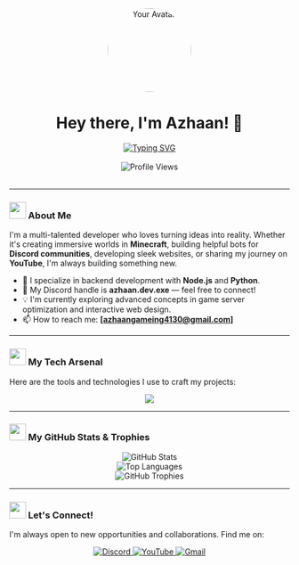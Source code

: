 <!-- Header Banner -->

<!-- Avatar and Welcome Text -->
<div align="center">
  <img src="https://github.com/Azhaan4130.png" width="150px" height="150px" style="border-radius: 50%;" alt="Your Avatar">
  <h1>Hey there, I'm Azhaan! 👋</h1>
</div>

<!-- Typing Animation -->
<div align="center">
  <a href="https://git.io/typing-svg">
    <img src="https://readme-typing-svg.demolab.com?font=Fira+Code&weight=700&size=30&pause=1000&color=F70000&center=true&vCenter=true&width=435&lines=Passionate+Developer+from+India+%F0%9F%87%AE%F0%9F%87%B3;Minecraft+Server+Expert;Discord+Bot+Creator;Full-Stack+Web+Developer;YouTube+Content+Creator" alt="Typing SVG" />
  </a>
</div>

<br>

<!-- Profile Views -->
<div align="center">
  <img src="https://komarev.com/ghpvc/?username=Azhaan4130&label=PROFILE+VIEWS&color=red&style=for-the-badge" alt="Profile Views"/>
</div>

<br>

---

### <img src="https://media.giphy.com/media/v1.Y2lkPTc5MGI3NjExM3N2eGRvNGV5a2E4eTR6Ynl3Z2M2czV4aG1rbzY4Nm52b2Uwemc1ZyZlcD12MV9pbnRlcm5hbF9naWZfYnlfaWQmY3Q9Zw/2IudUHdI0l53sASnsB/giphy.gif" width="30"> About Me

I'm a multi-talented developer who loves turning ideas into reality. Whether it's creating immersive worlds in **Minecraft**, building helpful bots for **Discord communities**, developing sleek websites, or sharing my journey on **YouTube**, I'm always building something new.

- 🚀 I specialize in backend development with **Node.js** and **Python**.
- 🤖 My Discord handle is **azhaan.dev.exe** — feel free to connect!
- 💡 I'm currently exploring advanced concepts in game server optimization and interactive web design.
- 📫 How to reach me: **[azhaangameing4130@gmail.com]**

---

### <img src="https://media.giphy.com/media/v1.Y2lkPTc5MGI3NjExZDY3d3g0bmN6Nnp3a2xoNGRiaHk5bDFtNXN6Mmo1cGtxNW91bzZ2diZlcD12MV9pbnRlcm5hbF9naWZfYnlfaWQmY3Q9Zw/26tn33aiTi1jkl6H6/giphy.gif" width="30"> My Tech Arsenal

Here are the tools and technologies I use to craft my projects:

<p align="center">
  <a href="https://skillicons.dev">
    <img src="https://skillicons.dev/icons?i=python,nodejs,html,css,js,react,mongodb,mysql,git&theme=dark&perline=7" />
  </a>
</p>

---

### <img src="https://media.giphy.com/media/v1.Y2lkPTc5MGI3NjExNXBwY2V1ZGF2cDF0b2N2MHE4d3A1bjVmbjFocDdtNm5xemU2bmI0byZlcD12MV9pbnRlcm5hbF9naWZfYnlfaWQmY3Q9Zw/3oKIPnAiaMCws8nOsE/giphy.gif" width="30"> My GitHub Stats & Trophies

<div align="center">
  <img src="https://github-readme-stats.vercel.app/api?username=Azhaan4130&show_icons=true&locale=en&theme=tokyonight&hide_border=true&count_private=true" alt="GitHub Stats" />
  <br>
  <img src="https://github-readme-stats.vercel.app/api/top-langs?username=Azhaan4130&layout=compact&locale=en&theme=tokyonight&hide_border=true" alt="Top Languages" />
  <br>
  <img src="https://github-profile-trophy.vercel.app/?username=Azhaan4130&theme=tokyonight&no-frame=true&no-bg=true&margin-w=4" alt="GitHub Trophies" />
</div>

---

### <img src="https://media.giphy.com/media/v1.Y2lkPTc5MGI3NjExM3BlMXM0amxlYW53dGk0c3B4djR3dWIweTJtdDNwYjAwY25mbjN1MiZlcD12MV9pbnRlcm5hbF9naWZfYnlfaWQmY3Q9Zw/3oKIPEh5Lk3o2c5mY8/giphy.gif" width="30"> Let's Connect!

I'm always open to new opportunities and collaborations. Find me on:

<p align="center">
  <a href="[https://discord.gg/avf6XH9fdW]">
    <img src="https://img.shields.io/badge/Discord-5865F2?style=for-the-badge&logo=discord&logoColor=white" alt="Discord">
  </a>
  <a href="[https://youtube.com/@lazyxdevs?si=Z3qocnzSs1rr8RPw]">
    <img src="https://img.shields.io/badge/YouTube-FF0000?style=for-the-badge&logo=youtube&logoColor=white" alt="YouTube">
  </a>
  <a href="mailto:[azhaangameing4130@gmail.com]">
    <img src="https://img.shields.io/badge/Gmail-D14836?style=for-the-badge&logo=gmail&logoColor=white" alt="Gmail">
  </a>
</p>

